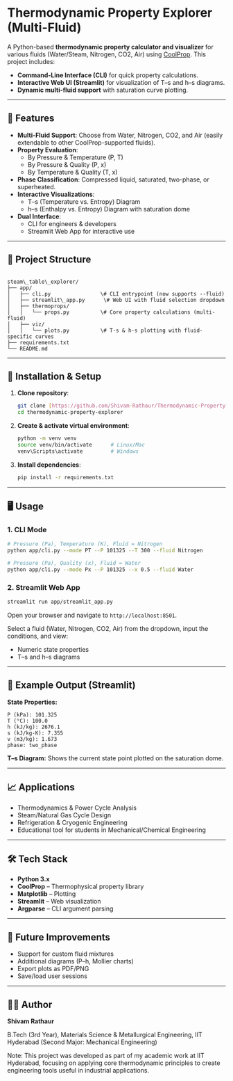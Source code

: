 # Thermodynamic Property Explorer (Multi-Fluid)

A Python-based **thermodynamic property calculator and visualizer** for various fluids (Water/Steam, Nitrogen, CO2, Air) using [CoolProp](http://coolprop.org/).
This project includes:
- **Command-Line Interface (CLI)** for quick property calculations.
- **Interactive Web UI (Streamlit)** for visualization of T–s and h–s diagrams.
- **Dynamic multi-fluid support** with saturation curve plotting.

---

## 🚀 Features

- **Multi-Fluid Support**: Choose from Water, Nitrogen, CO2, and Air (easily extendable to other CoolProp-supported fluids).
- **Property Evaluation**:
  - By Pressure & Temperature (P, T)
  - By Pressure & Quality (P, x)
  - By Temperature & Quality (T, x)
- **Phase Classification**: Compressed liquid, saturated, two-phase, or superheated.
- **Interactive Visualizations**:
  - T–s (Temperature vs. Entropy) Diagram
  - h–s (Enthalpy vs. Entropy) Diagram with saturation dome
- **Dual Interface**:
  - CLI for engineers & developers
  - Streamlit Web App for interactive use

---

## 📂 Project Structure
```

steam\_table\_explorer/
├── app/
│   ├── cli.py                \# CLI entrypoint (now supports --fluid)
│   ├── streamlit\_app.py      \# Web UI with fluid selection dropdown
│   ├── thermoprops/
│   │   └── props.py          \# Core property calculations (multi-fluid)
│   ├── viz/
│   │   └── plots.py          \# T-s & h-s plotting with fluid-specific curves
├── requirements.txt
└── README.md

````

---

## 🔧 Installation & Setup

1.  **Clone repository**:
    ```bash
    git clone [https://github.com/Shivam-Rathaur/Thermodynamic-Property-Explorer.git](https://github.com/Shivam-Rathaur/Thermodynamic-Property-Explorer.git)
    cd thermodynamic-property-explorer
    ```
2.  **Create & activate virtual environment**:
    ```bash
    python -m venv venv
    source venv/bin/activate      # Linux/Mac
    venv\Scripts\activate         # Windows
    ```
3.  **Install dependencies**:
    ```bash
    pip install -r requirements.txt
    ```

---

## 🖥️ Usage

### 1. CLI Mode
```bash
# Pressure (Pa), Temperature (K), Fluid = Nitrogen
python app/cli.py --mode PT --P 101325 --T 300 --fluid Nitrogen

# Pressure (Pa), Quality (x), Fluid = Water
python app/cli.py --mode Px --P 101325 --x 0.5 --fluid Water
````

### 2\. Streamlit Web App

```bash
streamlit run app/streamlit_app.py
```

Open your browser and navigate to `http://localhost:8501`.

Select a fluid (Water, Nitrogen, CO2, Air) from the dropdown, input the conditions, and view:

  - Numeric state properties
  - T–s and h–s diagrams

-----

## 🧪 Example Output (Streamlit)

**State Properties:**

```
P (kPa): 101.325
T (°C): 100.0
h (kJ/kg): 2676.1
s (kJ/kg-K): 7.355
v (m3/kg): 1.673
phase: two_phase
```

**T–s Diagram:** Shows the current state point plotted on the saturation dome.

-----

## 📈 Applications

  - Thermodynamics & Power Cycle Analysis
  - Steam/Natural Gas Cycle Design
  - Refrigeration & Cryogenic Engineering
  - Educational tool for students in Mechanical/Chemical Engineering

-----

## 🛠 Tech Stack

  - **Python 3.x**
  - **CoolProp** – Thermophysical property library
  - **Matplotlib** – Plotting
  - **Streamlit** – Web visualization
  - **Argparse** – CLI argument parsing

-----

## 🔮 Future Improvements

  - Support for custom fluid mixtures
  - Additional diagrams (P–h, Mollier charts)
  - Export plots as PDF/PNG
  - Save/load user sessions

-----

## 👨‍💻 Author

**Shivam Rathaur**

B.Tech (3rd Year), Materials Science & Metallurgical Engineering, IIT Hyderabad
(Second Major: Mechanical Engineering)


Note: This project was developed as part of my academic work at IIT Hyderabad, focusing on applying core thermodynamic principles to create engineering tools useful in industrial applications.

